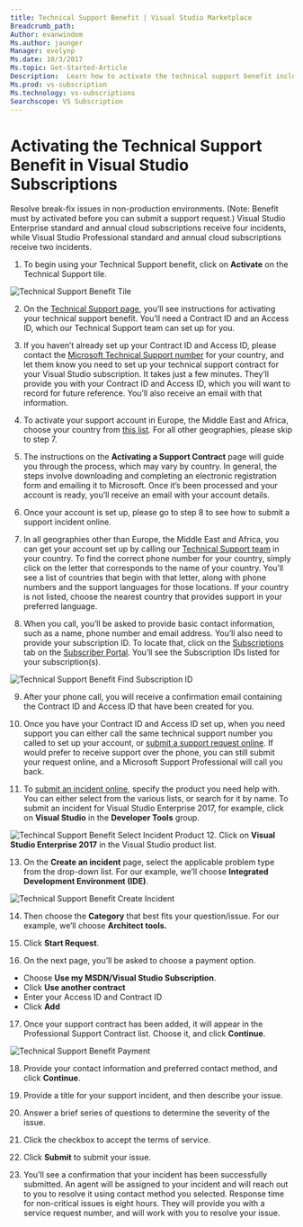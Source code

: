 ```yaml
---
title: Technical Support Benefit | Visual Studio Marketplace
Breadcrumb_path: 
Author: evanwindom
Ms.author: jaunger
Manager: evelynp
Ms.date: 10/3/2017
Ms.topic: Get-Started-Article
Description:  Learn how to activate the technical support benefit included with your Visual Studio subscription. 
Ms.prod: vs-subscription
Ms.technology: vs-subscriptions
Searchscope: VS Subscription
---
```


# Activating the Technical Support Benefit in Visual Studio Subscriptions

Resolve break-fix issues in non-production environments.  (Note:  Benefit must by activated before you can submit a support request.)  Visual Studio Enterprise standard and annual cloud subscriptions receive four incidents, while Visual Studio Professional standard and annual cloud subscriptions receive two incidents.  

1.	To begin using your Technical Support benefit, click on **Activate** on the Technical Support tile. 

![Technical Support Benefit Tile](_img\vs-tech-support\vs-tech-support-tile.png)

2.	On the [Technical Support page](https://www.visualstudio.com/my/technical-support-vse), you’ll see instructions for activating your technical support benefit.  You’ll need a Contract ID and an Access ID, which our Technical Support team can set up for you.    
3.	If you haven’t already set up your Contract ID and Access ID, please contact the [Microsoft Technical Support number](http://support.microsoft.com/gp/customer-service-phone-numbers) for your country, and let them know you need to set up your technical support contract for your Visual Studio subscription.  It takes just a few minutes.  They’ll provide you with your Contract ID and Access ID, which you will want to record for future reference.  You’ll also receive an email with that information.  
 
4.	To activate your support account in Europe, the Middle East and Africa, choose your country from [this list](http://support.microsoft.com/activatesupport).   For all other geographies, please skip to step 7.
 
5.	The instructions on the **Activating a Support Contract** page will guide you through the process, which may vary by country.  In general, the steps involve downloading and completing an electronic registration form and emailing it to Microsoft.  Once it’s been processed and your account is ready, you’ll receive an email with your account details.  
 
6.	Once your account is set up, please go to step 8 to see how to submit a support incident online.  
7.	In all geographies other than Europe, the Middle East and Africa, you can get your account set up by calling our [Technical Support team](http://support.microsoft.com/gp/customer-service-phone-numbers) in your country.  To find the correct phone number for your country, simply click on the letter that corresponds to the name of your country.  You’ll see a list of countries that begin with that letter, along with phone numbers and the support languages for those locations.  If your country is not listed, choose the nearest country that provides support in your preferred language.  
 
8.	When you call, you’ll be asked to provide basic contact information, such as a name, phone number and email address.  You’ll also need to provide your subscription ID.  To locate that, click on the [Subscriptions](https;//my.visualstudio.com/subscriptions) tab on the [Subscriber Portal](https://my.visualstudio.com).  You’ll see the Subscription IDs listed for your subscription(s).

![Technical Support Benefit Find Subscription ID](_img\vs-tech-support\vs-tech-support-subID-cropped.png)

9.	After your phone call, you will receive a confirmation email containing the Contract ID and Access ID that have been created for you.

10.	Once you have your Contract ID and Access ID set up, when you need support you can either call the same technical support number you called to set up your account, or [submit a support request online](http://support.microsoft.com/oas/).  If would prefer to receive support over the phone, you can still submit your request online, and a Microsoft Support Professional will call you back.

11.	To [submit an incident online](http://support.microsoft.com/oas/), specify the product you need help with.  You can either select from the various lists, or search for it by name.  To submit an incident for Visual Studio Enterprise 2017, for example, click on **Visual Studio** in the **Developer Tools** group. 
 
![Techincal Support Benefit Select Incident Product](_img\vs-tech-support\vs-tech-support-select-product.png)
12.	Click on **Visual Studio Enterprise 2017** in the Visual Studio product list. 
 
13.	On the **Create an incident** page, select the applicable problem type from the drop-down list.  For our example, we’ll choose **Integrated Development Environment (IDE)**.

![Technical Support Benefit Create Incident](_img\vs-tech-support\vs-tech-support-create-incident.png)

14.	Then choose the **Category** that best fits your question/issue.  For our example, we’ll choose **Architect tools.**
15.	Click **Start Request**. 
 
16.	On the next page, you’ll be asked to choose a payment option.  
- Choose **Use my MSDN/Visual Studio Subscription**. 
- Click **Use another contract**
- Enter your Access ID and Contract ID
- Click **Add**

17.	Once your support contract has been added, it will appear in the Professional Support Contract list.  Choose it, and click **Continue**.
 
![Technical Support Benefit Payment](_img\vs-tech-support\vs-tech-support-payment.png)

18.	Provide your contact information and preferred contact method, and click **Continue**.  
 
19.	Provide a title for your support incident, and then describe your issue.  

20.	Answer a brief series of questions to determine the severity of the issue.  

21.	Click the checkbox to accept the terms of service.

22.	Click **Submit** to submit your issue.  
 
23.	You’ll see a confirmation that your incident has been successfully submitted.  An agent will be assigned to your incident and will reach out to you to resolve it using contact method you selected.  Response time for non-critical issues is eight hours. They will provide you with a service request number, and will work with you to resolve your issue. 
 

